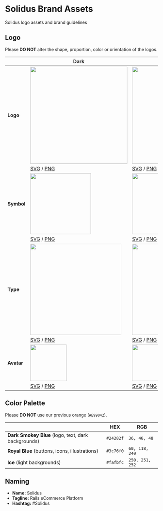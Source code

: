 # Solidus Brand Assets
Solidus logo assets and brand guidelines

## Logo
Please **DO NOT** alter the shape, proportion, color or orientation of the logos.

|            | Dark                                                                                                                                                              | Light                                                                                                                                                               |
| ---------- | ----------------------------------------------------------------------------------------------------------------------------------------------------------------- | ------------------------------------------------------------------------------------------------------------------------------------------------------------------- | 
| **Logo**   | <img src="https://github.com/solidusio/brand/blob/master/SVG/solidus-logo-dark.svg" width="320"/>                                                                   | <img src="https://github.com/solidusio/brand/blob/master/SVG/solidus-logo-light.svg" width="320"/>                                                                    | 
|            | [SVG](https://github.com/solidusio/brand/blob/master/SVG/solidus-logo-dark.svg) / [PNG](https://github.com/solidusio/brand/blob/master/PNG/solidus-logo-dark.png)     | [SVG](https://github.com/solidusio/brand/blob/master/SVG/solidus-logo-light.svg) / [PNG](https://github.com/solidusio/brand/blob/master/PNG/solidus-logo-light.png)     |
| **Symbol** | <img src="https://github.com/solidusio/brand/blob/master/SVG/solidus-symbol-dark.svg" width="200"/>                                                                 | <img src="https://github.com/solidusio/brand/blob/master/SVG/solidus-symbol-light.svg" width="200"/>                                                                  | 
|            | [SVG](https://github.com/solidusio/brand/blob/master/SVG/solidus-symbol-dark.svg) / [PNG](https://github.com/solidusio/brand/blob/master/PNG/solidus-symbol-dark.png) | [SVG](https://github.com/solidusio/brand/blob/master/SVG/solidus-symbol-light.svg) / [PNG](https://github.com/solidusio/brand/blob/master/PNG/solidus-symbol-light.png) |
| **Type**   | <img src="https://github.com/solidusio/brand/blob/master/SVG/solidus-type-dark.svg" width="300"/>                                                                   | <img src="https://github.com/solidusio/brand/blob/master/SVG/solidus-type-light.svg" width="300"/>                                                                    | 
|            | [SVG](https://github.com/solidusio/brand/blob/master/SVG/solidus-type-dark.svg) / [PNG](https://github.com/solidusio/brand/blob/master/PNG/solidus-type-dark.png)     | [SVG](https://github.com/solidusio/brand/blob/master/SVG/solidus-type-light.svg) / [PNG](https://github.com/solidusio/brand/blob/master/PNG/solidus-type-light.png)     |
| **Avatar** | <img src="https://github.com/solidusio/brand/blob/master/SVG/solidus-avatar-dark.svg" width="120"/>                                                                 | <img src="https://github.com/solidusio/brand/blob/master/SVG/solidus-avatar-light.svg" width="120"/>                                                                  | 
|            | [SVG](https://github.com/solidusio/brand/blob/master/SVG/solidus-avatar-dark.svg) / [PNG](https://github.com/solidusio/brand/blob/master/PNG/solidus-avatar-dark.png) | [SVG](https://github.com/solidusio/brand/blob/master/SVG/solidus-avatar-light.svg) / [PNG](https://github.com/solidusio/brand/blob/master/PNG/solidus-avatar-light.png) |

## Color Palette
Please **DO NOT** use our previous orange (`#E99042`).

|                                                     | HEX       | RGB             |
| --------------------------------------------------- | --------- | --------------- |
| **Dark Smokey Blue** (logo, text, dark backgrounds) | `#24282f` | `36, 40, 48`    |
| **Royal Blue** (buttons, icons, illustrations)      | `#3c76f0` | `60, 118, 240`  |
| **Ice** (light backgrounds)                         | `#fafbfc` | `250, 251, 252` |

## Naming
* **Name:** Solidus
* **Tagline:** Rails eCommerce Platform 
* **Hashtag:** #Solidus
